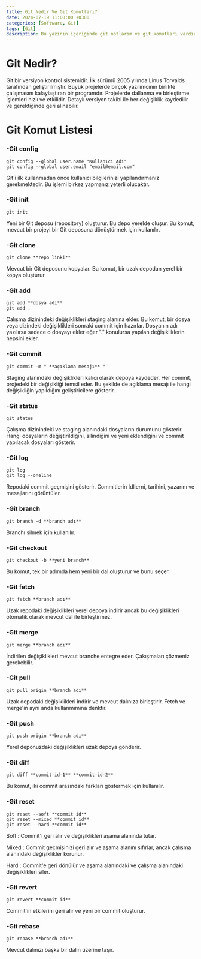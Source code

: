 ```yaml
---
title: Git Nedir Ve Git Komutları?
date: 2024-07-19 11:00:00 +0300
categories: [Software, Git]
tags: [Git]
description: Bu yazının içeriğinde git notlarım ve git komutları vardır.    
---
```


# Git Nedir?

Git bir versiyon kontrol sistemidir. İlk sürümü 2005 yılında Linus Torvalds tarafından geliştirilmiştir. Büyük projelerde birçok yazılımcının birlikte çalışmasını kalaylaştıran bir programdır. Projelerde dallanma ve birleştirme işlemleri hızlı ve etkilidir. Detaylı versiyon takibi ile her değişiklik kaydedilir ve gerektiğinde geri alınabilir.

# Git Komut Listesi

### -Git config

```shell
git config --global user.name "Kullanıcı Adı"
git config --global user.email "email@email.com"
```
Git'i ilk kullanmadan önce kullanıcı bilgilerinizi yapılandırmanız gerekmektedir. Bu işlemi birkez yapmanız yeterli olucaktır.


### -Git init

```shell
git init
```
Yeni bir Git deposu (repository) oluşturur. Bu depo yerelde oluşur. Bu komut, mevcut bir projeyi bir Git deposuna dönüştürmek için kullanılır.


### -Git clone

```shell
git clone **repo linki**
```
Mevcut bir Git deposunu kopyalar. Bu komut, bir uzak depodan yerel bir kopya oluşturur.

### -Git add

```shell
git add **dosya adı**
git add .
```
Çalışma dizinindeki değişiklikleri staging alanına ekler. Bu komut, bir dosya veya dizindeki değişiklikleri sonraki commit için hazırlar. Dosyanın adı yazılırsa sadece o dosyayı ekler eğer "." konulursa yapılan değişikliklerin hepsini ekler.

### -Git commit

```shell
git commit -m " **açıklama mesajı** "
```
Staging alanındaki değişiklikleri kalıcı olarak depoya kaydeder. Her commit, projedeki bir değişikliği temsil eder. Bu şekilde de açıklama mesajı ile hangi değişikliğin yapıldığını geliştiricilere gösterir.

### -Git status

```shell
git status
```
Çalışma dizinindeki ve staging alanındaki dosyaların durumunu gösterir. Hangi dosyaların değiştirildiğini, silindiğini ve yeni eklendiğini ve commit yapılacak dosyaları gösterir.

### -Git log

```shell
git log
git log --oneline
```
Repodaki commit geçmişini gösterir. Commitlerin Idlierni, tarihini, yazarını ve mesajlarını görüntüler.

### -Git branch

```shell
git branch -d **branch adı**
```
Branchı silmek için kullanılır.

### -Git checkout

```shell
git checkout -b **yeni branch**
```
Bu komut, tek bir adımda hem yeni bir dal oluşturur ve bunu seçer.

### -Git fetch

```shell
git fetch **branch adı**
```
Uzak repodaki değişiklikleri yerel depoya indirir ancak bu değişiklikleri otomatik olarak mevcut dal ile birleştirmez.

### -Git merge

```shell
git merge **branch adı**
```
İndirilen değişiklikleri mevcut branche entegre eder. Çakışmaları çözmeniz gerekebilir.

### -Git pull

```shell
git pull origin **branch adı**
```
Uzak depodaki değişiklikleri indirir ve mevcut dalınıza birleştirir. Fetch ve merge'in aynı anda kullanmımına denktir.

### -Git push

```shell
git push origin **branch adı**
```
Yerel deponuzdaki değişiklikleri uzak depoya gönderir.

### -Git diff

```shell
git diff **commit-id-1** **commit-id-2**
```
Bu komut, iki commit arasındaki farkları göstermek için kullanılır.

### -Git reset

```shell
git reset --soft **commit id**
git reset --mixed **commit id**
git reset --hard **commit id**
```
Soft : Commit'i geri alır ve değişiklikleri aşama alanında tutar.

Mixed : Commit geçmişinizi geri alır ve aşama alanını sıfırlar, ancak çalışma alanındaki değişiklikler korunur.

Hard : Commit'e geri dönülür ve aşama alanındaki ve çalışma alanındaki değişiklikleri siler.

### -Git revert

```shell
git revert **commit id**
```
Commit'in etkilerini geri alır ve yeni bir commit oluşturur.

### -Git rebase

```shell
git rebase **branch adı**
```
Mevcut dalınızı başka bir dalın üzerine taşır.








